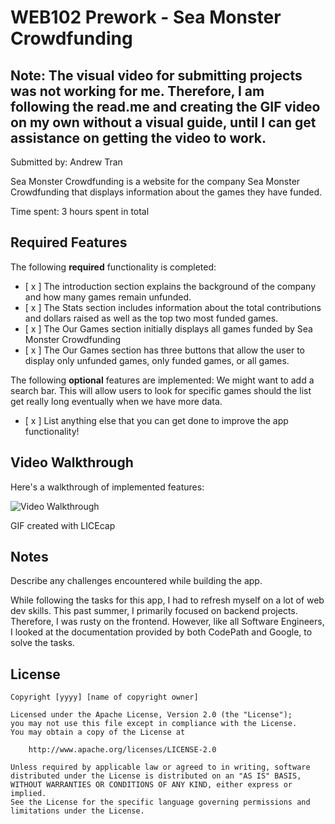 # WEB102 Prework - Sea Monster Crowdfunding
## Note: The visual video for submitting projects was not working for me. Therefore, I am following the read.me and creating the GIF video on my own without a visual guide, until I can get assistance on getting the video to work. 

Submitted by: Andrew Tran

Sea Monster Crowdfunding is a website for the company Sea Monster Crowdfunding that displays information about the games they have funded.

Time spent: 3 hours spent in total

## Required Features

The following **required** functionality is completed:

* [ x ] The introduction section explains the background of the company and how many games remain unfunded.
* [ x ] The Stats section includes information about the total contributions and dollars raised as well as the top two most funded games.
* [ x ] The Our Games section initially displays all games funded by Sea Monster Crowdfunding
* [ x ] The Our Games section has three buttons that allow the user to display only unfunded games, only funded games, or all games.

The following **optional** features are implemented:
We might want to add a search bar. This will allow users to look for specific games should the list get really long eventually when we have more data.

* [ x ] List anything else that you can get done to improve the app functionality!

## Video Walkthrough

Here's a walkthrough of implemented features:

<img src='SeaMonsterCrowdfunding_Andrew - Imgur.gif' title='Video Walkthrough' width='' alt='Video Walkthrough' />

<!-- Replace this with whatever GIF tool you used! -->
GIF created with LICEcap
<!-- Recommended tools:
[Kap](https://getkap.co/) for macOS
[ScreenToGif](https://www.screentogif.com/) for Windows
[peek](https://github.com/phw/peek) for Linux. -->

## Notes

Describe any challenges encountered while building the app.

While following the tasks for this app, I had to refresh myself on a lot of web dev skills. This past summer, I primarily focused on backend projects. Therefore, I was rusty on the frontend. However, like all Software Engineers, I looked at the documentation provided by both CodePath and Google, to solve the tasks. 

## License

    Copyright [yyyy] [name of copyright owner]

    Licensed under the Apache License, Version 2.0 (the "License");
    you may not use this file except in compliance with the License.
    You may obtain a copy of the License at

        http://www.apache.org/licenses/LICENSE-2.0

    Unless required by applicable law or agreed to in writing, software
    distributed under the License is distributed on an "AS IS" BASIS,
    WITHOUT WARRANTIES OR CONDITIONS OF ANY KIND, either express or implied.
    See the License for the specific language governing permissions and
    limitations under the License.
